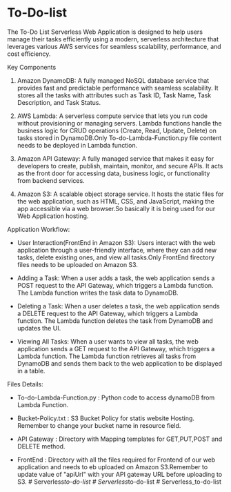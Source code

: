 # To-Do-list
The To-Do List Serverless Web Application is designed to help users manage their tasks efficiently using a modern, serverless architecture that leverages various AWS services for seamless scalability, performance, and cost efficiency.

Key Components

1. Amazon DynamoDB: A fully managed NoSQL database service that provides fast and predictable performance with seamless scalability. It stores all the tasks with attributes such as Task ID, Task Name, Task Description, and Task Status.

2. AWS Lambda: A serverless compute service that lets you run code without provisioning or managing servers. Lambda functions handle the business logic for CRUD operations (Create, Read, Update, Delete) on tasks stored in DynamoDB.Only To-do-Lambda-Function.py file content needs to be deployed in Lambda function.

3. Amazon API Gateway: A fully managed service that makes it easy for developers to create, publish, maintain, monitor, and secure APIs. It acts as the front door for accessing data, business logic, or functionality from backend services.

4. Amazon S3: A scalable object storage service. It hosts the static files for the web application, such as HTML, CSS, and JavaScript, making the app accessible via a web browser.So basically it is being used for our Web Application hosting.

Application Workflow:
- User Interaction(FrontEnd in Amazon S3): Users interact with the web application through a user-friendly interface, where they can add new tasks, delete existing ones, and view all tasks.Only FrontEnd firectory files needs to be uploaded on Amazon S3.

- Adding a Task: When a user adds a task, the web application sends a POST request to the API Gateway, which triggers a Lambda function. The Lambda function writes the task data to DynamoDB.

- Deleting a Task: When a user deletes a task, the web application sends a DELETE request to the API Gateway, which triggers a Lambda function. The Lambda function deletes the task from DynamoDB and updates the UI.

- Viewing All Tasks: When a user wants to view all tasks, the web application sends a GET request to the API Gateway, which triggers a Lambda function. The Lambda function retrieves all tasks from DynamoDB and sends them back to the web application to be displayed in a table.


Files Details:
- To-do-Lambda-Function.py : Python code to access dynamoDB from Lambda Function.

- Bucket-Policy.txt : S3 Bucket Policy for statis website Hosting.
Remember to change your bucket name in resource field.

- API Gateway : Directory with Mapping templates for GET,PUT,POST and DELETE method.

- FrontEnd : Directory with all the files required for Frontend of our web application and needs to eb uploaded on Amazon S3.Remember to update value of "apiUrl" with your API gateway URL before uploading to S3.
#   S e r v e r l e s s _ t o - d o - l i s t  
 #   S e r v e r l e s s _ t o - d o - l i s t  
 #   S e r v e r l e s s _ t o - d o - l i s t  
 